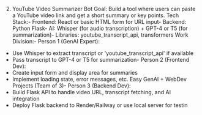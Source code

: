  2. YouTube Video Summarizer Bot
 Goal:
 Build a tool where users can paste a YouTube video link and get a short summary or key points.
 Tech Stack:- Frontend: React or basic HTML form for URL input- Backend: Python Flask- AI: Whisper (for audio transcription) + GPT-4 or T5 (for summarization)- Libraries: youtube_transcript_api, transformers
 Work Division:- Person 1 (GenAI Expert):
  - Use Whisper to extract transcript or 'youtube_transcript_api' if available
  - Pass transcript to GPT-4 or T5 for summarization- Person 2 (Frontend Dev):
  - Create input form and display area for summaries
  - Implement loading state, error messages, etc.
Easy GenAI + WebDev Projects (Team of 3)- Person 3 (Backend Dev):
  - Build Flask API to handle video URL, transcript fetching, and AI integration
  - Deploy Flask backend to Render/Railway or use local server for testin
